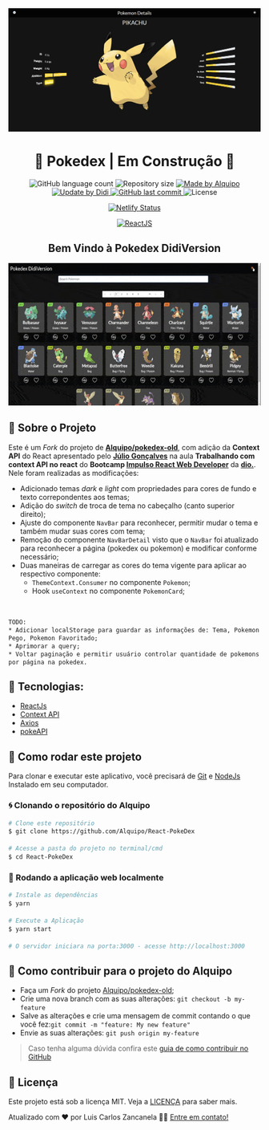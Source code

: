 <div align="center">
  <img alt="Pokedex" src=".github/banner.png" />
</div>

<h1 align="center">
🚧 Pokedex  | Em Construção 🚧
</h1>

<p align="center">

<img alt="GitHub language count" src="https://img.shields.io/github/languages/count/didifive/pokedex-old">

<img alt="Repository size" src="https://img.shields.io/github/repo-size/didifive/pokedex-old">

<a href="https://www.linkedin.com/in/alquiponeto/">
    <img alt="Made by Alquipo" src="https://img.shields.io/badge/made%20by-AlquipoNeto-blue">
</a>

<a href="https://www.linkedin.com/in/luis-carlos-zancanela/">
    <img alt="Update by Didi" src="https://img.shields.io/badge/update%20by-Didi-green">
</a>

<a href="https://github.com/didifive/pokedex-old/commits/master">
    <img alt="GitHub last commit" src="https://img.shields.io/github/last-commit/didifive/pokedex-old?color=green">
</a>

<img alt="License" src="https://img.shields.io/badge/license-MIT-brightgreen?color=blue">

</p>

<p align="center">

<a href="https://app.netlify.com/sites/pokedex-didi/deploys">
    <img alt="Netlify Status" src="https://api.netlify.com/api/v1/badges/2c9f0c9d-42e6-43d1-bd77-7e3fb120782f/deploy-status">
</a>

</p>

<p align="center">

<a href="https://reactjs.org/">
  <img alt="ReactJS" src="https://img.shields.io/static/v1?color=blue&label=React&message=JS&?style=plastic&logo=React">
</a>

</p>

<h2 align="center">
  Bem Vindo à Pokedex DidiVersion
</h2>

<div align="center"> 
  <img alt="Pokedex" src=".github/layout.gif" />
</div>

## 🚀 Sobre o Projeto

Este é um *Fork* do projeto de **[Alquipo/pokedex-old](https://github.com/Alquipo/pokedex-old)**, com adição da **Context API** do React apresentado pelo **[Júlio Gonçalves](https://github.com/thejullius)** na aula **Trabalhando com context API no react** do **Bootcamp [Impulso React Web Developer][Impulso React Web Developer]** da **[dio.][dio.]**. Nele foram realizadas as modificações:
* Adicionado temas *dark* e *light* com propriedades para cores de fundo e texto correpondentes aos temas;
* Adição do *switch* de troca de tema no cabeçalho (canto superior direito);
* Ajuste do componente `NavBar` para reconhecer, permitir mudar o tema e também mudar suas cores com tema;
* Remoção do componente `NavBarDetail` visto que o `NavBar` foi atualizado para reconhecer a página (pokedex ou pokemon) e modificar conforme necessário;
* Duas maneiras de carregar as cores do tema vigente para aplicar ao respectivo componente:
  * `ThemeContext.Consumer` no componente `Pokemon`;
  * Hook `useContext` no componente `PokemonCard`;

<br/>

```
TODO:
* Adicionar localStorage para guardar as informações de: Tema, Pokemon Pego, Pokemon Favoritado;
* Aprimorar a query;
* Voltar paginação e permitir usuário controlar quantidade de pokemons por página na pokedex.
```

## 🔨 Tecnologias:

- [ReactJs][reactjs]
- [Context API][Context API]
- [Axios][axios]
- [pokeAPI][pokeAPI]

## 🚀 Como rodar este projeto

Para clonar e executar este aplicativo, você precisará de [Git](https://git-scm.com) e [NodeJs][nodejs] Instalado em seu computador.

### 🌀 Clonando o repositório do Alquipo

```bash
# Clone este repositório
$ git clone https://github.com/Alquipo/React-PokeDex

# Acesse a pasta do projeto no terminal/cmd
$ cd React-PokeDex
```

### 🧭 Rodando a aplicação web localmente

```bash
# Instale as dependências
$ yarn

# Execute a Aplicação
$ yarn start

# O servidor iniciara na porta:3000 - acesse http://localhost:3000
```

## 🤔 Como contribuir para o projeto do Alquipo

- Faça um *Fork* do projeto [Alquipo/pokedex-old](https://github.com/Alquipo/pokedex-old);
- Crie uma nova branch com as suas alterações: `git checkout -b my-feature`
- Salve as alterações e crie uma mensagem de commit contando o que você fez:`git commit -m "feature: My new feature"`
- Envie as suas alterações: `git push origin my-feature`

> Caso tenha alguma dúvida confira este [guia de como contribuir no GitHub](https://github.com/firstcontributions/first-contributions)

## 📝 Licença

Este projeto está sob a licença MIT. Veja a [LICENÇA][license] para saber mais.

Atualizado com ❤️ por Luis Carlos Zancanela 👋🏽 [Entre em contato!](https://www.linkedin.com/in/luis-carlos-zancanela/)

[nodejs]: https://nodejs.org/
[express]: https://expressjs.com/
[uuidv4]: https://www.npmjs.com/package/uuidv4
[nodemon]: https://www.npmjs.com/package/nodemon
[rs]: https://rocketseat.com.br
[license]: https://opensource.org/licenses/MIT
[postgres]: https://www.postgresql.org/
[multer]: https://www.npmjs.com/package/multer
[reactjs]: https://reactjs.org/
[Context API]: https://pt-br.reactjs.org/docs/context.html
[axios]: https://www.npmjs.com/package/axios
[babel]: https://babeljs.io/
[webpack]: https://webpack.js.org/
[rs]: https://rocketseat.com.br
[license]: https://opensource.org/licenses/MIT
[typescript]: https://www.typescriptlang.org/
[Impulso React Web Developer]: https://web.dio.me/track/impulso-react-web-developer
[dio.]: https://dio.me/
[pokeAPI]: https://pokeapi.co/